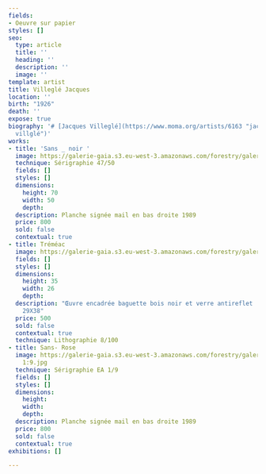 ```yaml
---
fields:
- Oeuvre sur papier
styles: []
seo:
  type: article
  title: ''
  heading: ''
  description: ''
  image: ''
template: artist
title: Villeglé Jacques
location: ''
birth: "1926"
death: ''
expose: true
biography: '# [Jacques Villeglé](https://www.moma.org/artists/6163 "jacques villéglé
  villglé")'
works:
- title: 'Sans _ noir '
  image: https://galerie-gaia.s3.eu-west-3.amazonaws.com/forestry/galerie-gaia-jacques-villegle-50X66-noir-47:50.jpg
  technique: Sérigraphie 47/50
  fields: []
  styles: []
  dimensions:
    height: 70
    width: 50
    depth: 
  description: Planche signée mail en bas droite 1989
  price: 800
  sold: false
  contextual: true
- title: Tréméac
  image: https://galerie-gaia.s3.eu-west-3.amazonaws.com/forestry/galerie-gaia-jacques-villegle-tremeac.jpg
  fields: []
  styles: []
  dimensions:
    height: 35
    width: 26
    depth: 
  description: "Œuvre encadrée baguette bois noir et verre antireflet   \nFormat encadrée
    29X38"
  price: 500
  sold: false
  contextual: true
  technique: Lithographie 8/100
- title: Sans- Rose
  image: https://galerie-gaia.s3.eu-west-3.amazonaws.com/forestry/galerie-gaia-jacques-villegle-50X66-rose-EA
    1:9.jpg
  technique: Sérigraphie EA 1/9
  fields: []
  styles: []
  dimensions:
    height: 
    width: 
    depth: 
  description: Planche signée mail en bas droite 1989
  price: 800
  sold: false
  contextual: true
exhibitions: []

---
```

